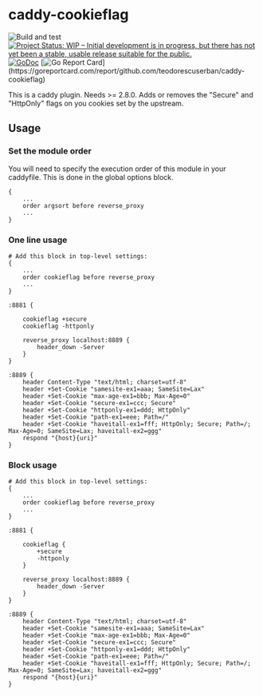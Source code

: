 # caddy-cookieflag

![Build and test](https://github.com/teodorescuserban/caddy-cookieflag/actions/workflows/test.yml/badge.svg)
[![Project Status: WIP – Initial development is in progress, but there has not yet been a stable, usable release suitable for the public.](https://www.repostatus.org/badges/latest/wip.svg)](https://www.repostatus.org/#wip)
[![GoDoc](http://img.shields.io/badge/godoc-reference-blue.svg)](https://pkg.go.dev/github.com/teodorescuserban/caddy-cookieflag)
[![Go Report Card](https://goreportcard.com/badge/github.com/teodorescuserban/caddy-cookieflag?)](https://goreportcard.com/report/github.com/teodorescuserban/caddy-cookieflag)

This is a caddy plugin. Needs >= 2.8.0.
Adds or removes the "Secure" and "HttpOnly" flags on you cookies set by the upstream.

## Usage

### Set the module order

You will need to specify the execution order of this module in your caddyfile. This is done in the global options block.

```caddyfile
{
    ...
    order argsort before reverse_proxy
    ...
}
```

### One line usage

```caddyfile
# Add this block in top-level settings:
{
    ...
    order cookieflag before reverse_proxy
    ...
}

:8881 {

    cookieflag +secure
    cookieflag -httponly

    reverse_proxy localhost:8889 {
        header_down -Server
    }
}

:8889 {
    header Content-Type "text/html; charset=utf-8"
    header +Set-Cookie "samesite-ex1=aaa; SameSite=Lax"
    header +Set-Cookie "max-age-ex1=bbb; Max-Age=0"
    header +Set-Cookie "secure-ex1=ccc; Secure"
    header +Set-Cookie "httponly-ex1=ddd; HttpOnly"
    header +Set-Cookie "path-ex1=eee; Path=/"
    header +Set-Cookie "haveitall-ex1=fff; HttpOnly; Secure; Path=/; Max-Age=0; SameSite=Lax; haveitall-ex2=ggg"
    respond "{host}{uri}"
}
```

### Block usage

```caddyfile
# Add this block in top-level settings:
{
    ...
    order cookieflag before reverse_proxy
    ...
}

:8881 {

    cookieflag {
        +secure
        -httponly
    }

    reverse_proxy localhost:8889 {
        header_down -Server
    }
}

:8889 {
    header Content-Type "text/html; charset=utf-8"
    header +Set-Cookie "samesite-ex1=aaa; SameSite=Lax"
    header +Set-Cookie "max-age-ex1=bbb; Max-Age=0"
    header +Set-Cookie "secure-ex1=ccc; Secure"
    header +Set-Cookie "httponly-ex1=ddd; HttpOnly"
    header +Set-Cookie "path-ex1=eee; Path=/"
    header +Set-Cookie "haveitall-ex1=fff; HttpOnly; Secure; Path=/; Max-Age=0; SameSite=Lax; haveitall-ex2=ggg"
    respond "{host}{uri}"
}
```
